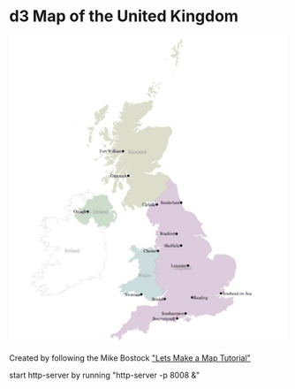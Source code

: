 # d3 Map of the United Kingdom

![alt text](https://github.com/cluhring/my_first_d3_map/blob/master/d3_uk_map.png)

Created by following the Mike Bostock ["Lets Make a Map Tutorial"](http://bost.ocks.org/mike/map/)

start http-server by running "http-server -p 8008 &"
